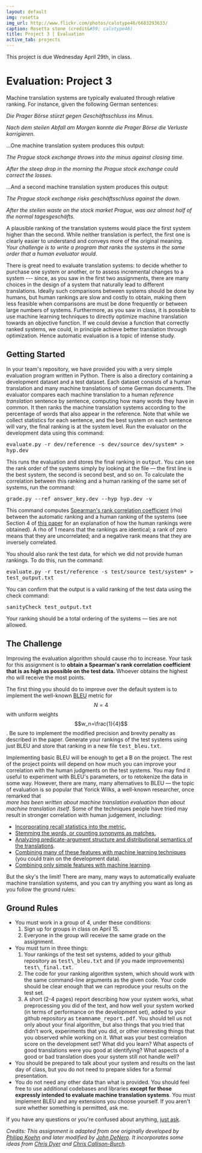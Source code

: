 ```yaml
---
layout: default
img: rosetta
img_url: http://www.flickr.com/photos/calotype46/6683293633/
caption: Rosetta stone (credit&#59; calotype46)
title: Project 3 | Evaluation
active_tab: projects
---
```


<div class="alert alert-info">
This project is due Wednesday April 29th, in class.
</div>

Evaluation:  <span class="text-muted">Project 3</span>
=============================================================

Machine translation systems are typically evaluated through relative
ranking. For instance, given the following German sentences:

*Die Prager Börse stürzt gegen Geschäftsschluss ins Minus.*

*Nach dem steilen Abfall am Morgen konnte die Prager Börse die Verluste korrigieren.*

...One machine translation system produces this output:

*The Prague stock exchange throws into the minus against closing time.*

*After the steep drop in the morning the Prague stock exchange could correct the losses.*

...And a second machine translation system produces this output:

*The Prague stock exchange risks geschäftsschluss against the down.*

*After the steilen waste on the stock market Prague, was aez almost half of the normal tagesgeschäfts.*

A plausible ranking of the translation systems would place the first
system higher than the second. While neither translation is perfect, the 
first one is clearly easier to understand and conveys more of the original
meaning. *Your challenge is to write a program that ranks the systems in 
the same order that a human evaluator would.*

There is great need to evaluate translation systems: to 
decide whether to purchase one system or another, or to assess incremental
changes to a system --- since, as you saw in the first two assignments,
there are many choices in the design of a system that naturally lead to
different translations. Ideally such comparisons between systems should be 
done by humans, but human rankings are slow and costly to obtain, making 
them less feasible when comparisons are must be done frequently or between 
large numbers of systems. Furthermore, as you saw in class, it is possible
to use machine learning techniques to directly optimize machine translation 
towards an objective function. If we could devise a function that 
correctly ranked systems, we could, in principle achieve better translation
through optimization. Hence automatic evaluation is a topic of intense study.
 
## Getting Started

In your team's repository, we have provided you with a very simple
evaluation program written in Python. There is also a directory containing
a development dataset and a test dataset. Each dataset consists of 
a human translation and many machine translations of some German documents.
The evaluator compares each machine translation to a human 
*reference translation* sentence by sentence, computing how many words 
they have in common. It then ranks the machine translation systems according 
to the percentage of words that also appear in the reference. Note that while we
collect statistics for each sentence, and the best system on each sentence
will vary, the final ranking is at the system level.
Run the evaluator on the development data using this command:

<tt>evaluate.py -r dev/reference -s dev/source dev/system* &gt; hyp.dev</tt>

This runs the evaluation and stores the final ranking in 
<tt>output</tt>. You can see the rank order of the systems simply by looking
at the file &mdash; the first line is the best system, the second is second
best, and so on. To calculate the correlation between this ranking and a 
human ranking of the same set of systems, run the command:

<tt>grade.py --ref answer_key.dev --hyp hyp.dev -v </tt>

This command computes 
<a href="http://en.wikipedia.org/wiki/Spearman%27s_rank_correlation_coefficient">Spearman's rank correlation coefficient</a>
(rho) between the automatic ranking
and a human ranking of the systems (see Section 4 of 
<a href="http://aclweb.org/anthology-new/W/W11/W11-2103.pdf">this paper</a> for an explanation
of how the human rankings were obtained). A rho of 1 means that the rankings
are identical; a rank of zero means that they are uncorrelated; and a negative
rank means that they are inversely correlated.

You should also rank the test data, for which we did not provide human
rankings. To do this, run the command:

<tt>evaluate.py -r test/reference -s test/source test/system* &gt; test_output.txt</tt>

You can confirm that the output is a valid ranking of the test data 
using the check command:

<tt>sanityCheck test_output.txt</tt>

Your ranking should be a total ordering of the systems &mdash; ties are not allowed.

## The Challenge

Improving the evaluation algorithm should cause rho
to increase. Your task for this assignment is to <b>obtain a
Spearman's rank correlation coefficient that is as high as possible on the 
test data.</b> Whoever obtains the highest rho will receive the most 
points. 

The first thing you should do to improve over the default system is to implement the 
well-known <a href="http://aclweb.org/anthology-new/P/P02/P02-1040.pdf">BLEU</a>
metric for $$N=4$$ with uniform weights $$w_n=\frac{1}{4}$$. Be sure
to implement the modified precision and brevity penalty as described
in the paper. Generate your rankings of the test systems using just
BLEU and store that ranking in a new file <tt>test\_bleu.txt</tt>.

Implementing basic BLEU will be enough to get a B on the project. The
rest of the project points will depend on how much you can improve
your correlation with the human judgments on the test systems. You may find it useful to experiment with BLEU's parameters,
or to retokenize the data in some way. However, there are many, many 
alternatives to BLEU &mdash; the topic of evaluation is so popular that
Yorick Wilks, a well-known researcher, once remarked that  
*more has been written about machine translation evaluation than about
machine translation itself*. Some of the techniques people have tried
may result in stronger correlation with human judgement, including:

<ul>
  <li><a href="http://aclweb.org/anthology-new/W/W11/W11-2105.pdf">Incorporating recall statistics into the metric.</a></li>
  <li><a href="http://aclweb.org/anthology-new/W/W07/W07-0734.pdf">Stemming the words, or counting synonyms as matches.</a></li>
  <li><a href="http://aclweb.org/anthology-new/W/W11/W11-2112.pdf">Analyzing predicate-argument structure and distributional semantics of the translations</a>.</li>
  <li><a href="http://aclweb.org/anthology-new/W/W11/W11-2106.pdf">Combining many of these features with machine learning techniques</a> (you could train on the development data).</li>
  <li><a href="http://aclweb.org/anthology-new/W/W11/W11-2113.pdf">Combining only simple features with machine learning</a>.</li>
</ul>

But the sky's the limit! There are many, many ways to automatically evaluate
machine translation systems, and you can try anything you want as long as you follow the ground rules:

## Ground Rules

<ul>
<li>
   You must work in a group of 4, under these conditions: 
   <ol>
   <li>
   Sign up for groups in class on April 15.
   </li>
   <li>
   Everyone in the group will receive the same grade on the assignment. 
   </li>
  </ol>
</li>
<li> You must turn in three things:
  <ol>
  <li>Your rankings of the test set systems, added to your github repository as
  <tt>test\_bleu.txt</tt> and (if you made improvements) <tt>test\_final.txt</tt>. </li>
  <li> The code for your ranking algorithm system, which should work
  with the same command-line arguments as the given code. Your code
  should be clear enough that we can reproduce your results on the
  test set. 
  </li>
  <li> A short (2-4 pages) report describing how your system works,
  what preprocessing you did of the text, and how well your system
  worked (in terms of performance on the development set), added to your github repository as <tt>teamname_report.pdf</tt>.
You should tell us not only about your final algorithm, but also things that you tried that didn't work, experiments that
  you did, or other interesting things that you observed while working
  on it. What was your best correlation score on the development set?
  What did you learn? What aspects of good translations were you good
  at identifying? What aspects of a good or bad translation does your
  system still not handle well?
  </li>
  </ol>
  </li>
  <li>
  You should be prepared to talk about your system and results on the
  last day of class, but you do not need to prepare slides for a
  formal presentation. 
  </li>
<li>
You do not need any other data than what is provided. You should feel 
   free to use additional codebases and libraries <b>except for those
   expressly intended to evaluate machine translation systems</b>. 
   You must implement BLEU and any extensions you choose yourself. 
   If you aren't sure whether 
   something is permitted, ask me.
</li>
</ul>
If you have any questions or you're confused about anything,
<a href="https://piazza.com/class/i4ugmh3p8hx459">just ask</a>.

*Credits: This assignment is adapted from one originally developed by 
[Philipp Koehn](http://homepages.inf.ed.ac.uk/pkoehn/)
and later modified by [John DeNero](http://www.denero.org/). It
incorporates some ideas from
[Chris Dyer](http://www.cs.cmu.edu/~cdyer) and [Chris Callison-Burch](http://www.cis.upenn.edu/~ccb/).*
